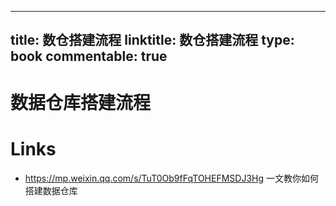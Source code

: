 
---
title: 数仓搭建流程
linktitle: 数仓搭建流程
type: book
commentable: true
---

# 数据仓库搭建流程

# Links

- https://mp.weixin.qq.com/s/TuT0Ob9fFqTOHEFMSDJ3Hg 一文教你如何搭建数据仓库
    